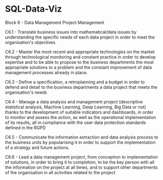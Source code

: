 # SQL-Data-Viz

Block 6 - Data Management Project Management

C6.1 - Translate business issues into mathematical/data issues by understanding the specific needs of each data project in order to meet the organisation's objectives.

C6.2 - Master the most recent and appropriate technologies on the market through technological monitoring and constant practice in order to develop expertise and to be able to propose to the business departments the most appropriate solutions to a problem and the constant improvement of data management processes already in place.

C6.3 - Define a specification, a retroplanning and a budget in order to defend and detail to the business departments a data project that meets the organisation's needs  

C6.4 - Manage a data analysis and management project (descriptive statistical analysis, Machine Learning, Deep Learning, Big Data or not) thanks to the development of suitable indicators and dashboards, in order to monitor and assess the action, as well as the operational implementation of its results, all in compliance with the user data protection standards defined in the RGPD 

C6.5 - Communicate the information extraction and data analysis process to the business units by popularising it in order to support the implementation of a strategy and future actions.

C6.6 - Lead a data management project, from conception to implementation of solutions, in order to bring it to completion, to be the key person with all the information on the project at all times, and to support other departments of the organisation in all activities related to the project 

